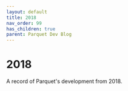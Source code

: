 ```yaml
---
layout: default
title: 2018
nav_order: 99
has_children: true
parent: Parquet Dev Blog
---
```

# 2018

A record of Parquet's development from 2018.
